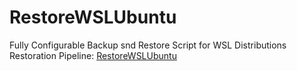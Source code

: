 # RestoreWSLUbuntu
Fully Configurable Backup snd Restore Script for WSL Distributions
Restoration Pipeline: 
[RestoreWSLUbuntu](RestoreWSLUbuntu.md)
